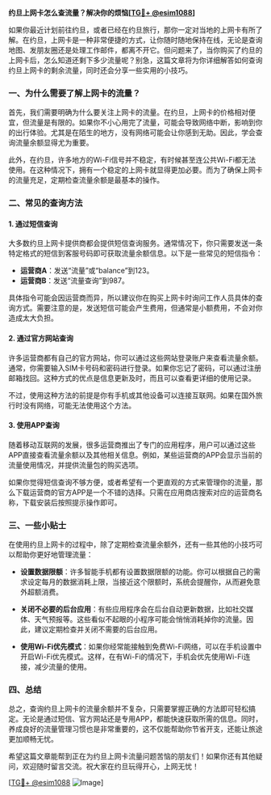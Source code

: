 **约旦上网卡怎么查流量？解决你的烦恼[[TG💪+ @esim1088](https://t.me/s/esim1088)]**

如果你最近计划前往约旦，或者已经在约旦旅行，那你一定对当地的上网卡有所了解。在约旦，上网卡是一种非常便捷的方式，让你随时随地保持在线，无论是查询地图、发朋友圈还是处理工作邮件，都离不开它。但问题来了，当你购买了约旦的上网卡后，怎么知道还剩下多少流量呢？别急，这篇文章将为你详细解答如何查询约旦上网卡的剩余流量，同时还会分享一些实用的小技巧。

### 一、为什么需要了解上网卡的流量？

首先，我们需要明确为什么要关注上网卡的流量。在约旦，上网卡的价格相对便宜，但流量是有限的。如果你不小心用完了流量，可能会导致网络中断，影响到你的出行体验。尤其是在陌生的地方，没有网络可能会让你感到无助。因此，学会查询流量余额显得尤为重要。

此外，在约旦，许多地方的Wi-Fi信号并不稳定，有时候甚至连公共Wi-Fi都无法使用。在这种情况下，拥有一个稳定的上网卡就显得更加必要。而为了确保上网卡的流量充足，定期检查流量余额是最基本的操作。

### 二、常见的查询方法

#### 1. 通过短信查询

大多数约旦上网卡提供商都会提供短信查询服务。通常情况下，你只需要发送一条特定格式的短信到客服号码即可获取流量余额信息。以下是一些常见的短信指令：

- **运营商A**：发送“流量”或“balance”到123。
- **运营商B**：发送“流量查询”到987。

具体指令可能会因运营商而异，所以建议你在购买上网卡时询问工作人员具体的查询方式。需要注意的是，发送短信可能会产生费用，但通常是小额费用，不会对你造成太大负担。

#### 2. 通过官方网站查询

许多运营商都有自己的官方网站，你可以通过这些网站登录账户来查看流量余额。通常，你需要输入SIM卡号码和密码进行登录。如果你忘记了密码，可以通过注册邮箱找回。这种方式的优点是信息更新及时，而且可以查看更详细的使用记录。

不过，使用这种方法的前提是你有手机或其他设备可以连接互联网。如果在国外旅行时没有网络，可能无法使用这个方法。

#### 3. 使用APP查询

随着移动互联网的发展，很多运营商推出了专门的应用程序，用户可以通过这些APP直接查看流量余额以及其他相关信息。例如，某些运营商的APP会显示当前的流量使用情况，并提供流量包的购买选项。

如果你觉得短信查询不够方便，或者希望有一个更直观的方式来管理你的流量，那么下载运营商的官方APP是一个不错的选择。只需在应用商店搜索对应的运营商名称，下载安装后按照提示操作即可。

### 三、一些小贴士

在使用约旦上网卡的过程中，除了定期检查流量余额外，还有一些其他的小技巧可以帮助你更好地管理流量：

- **设置数据限额**：许多智能手机都有设置数据限额的功能。你可以根据自己的需求设定每月的数据消耗上限，当接近这个限额时，系统会提醒你，从而避免意外超额消费。
  
- **关闭不必要的后台应用**：有些应用程序会在后台自动更新数据，比如社交媒体、天气预报等。这些看似不起眼的小程序可能会悄悄消耗掉你的流量。因此，建议定期检查并关闭不需要的后台应用。

- **使用Wi-Fi优先模式**：如果你经常能接触到免费Wi-Fi网络，可以在手机设置中开启Wi-Fi优先模式。这样，在有Wi-Fi的情况下，手机会优先使用Wi-Fi连接，减少流量的使用。

### 四、总结

总之，查询约旦上网卡的流量余额并不复杂，只需要掌握正确的方法即可轻松搞定。无论是通过短信、官方网站还是专用APP，都能快速获取所需的信息。同时，养成良好的流量管理习惯也是非常重要的，这不仅能帮助你节省开支，还能让旅途更加顺畅无忧。

希望这篇文章能帮到正在为约旦上网卡流量问题苦恼的朋友们！如果你还有其他疑问，欢迎随时留言交流。祝大家在约旦玩得开心，上网无忧！

[[TG💪+ @esim1088](https://t.me/s/esim1088) ![Image](https://i.postimg.cc/4NQfJmqS/Snipaste-2025-05-13-00-14-12.png)]